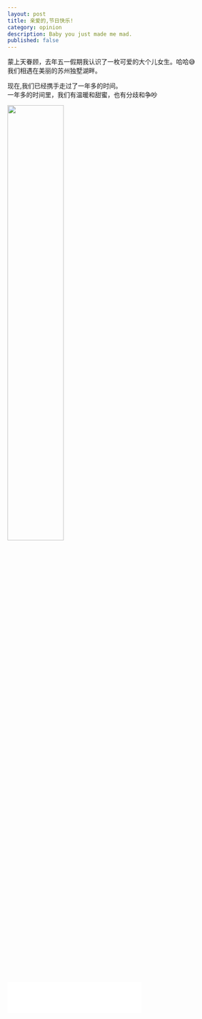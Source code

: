 ```yaml
---
layout: post
title: 亲爱的,节日快乐!
category: opinion
description: Baby you just made me mad.
published: false
---
```


蒙上天眷顾，去年五一假期我认识了一枚可爱的大个儿女生。哈哈😅<br/>
我们相遇在美丽的苏州独墅湖畔。<br/>

现在,我们已经携手走过了一年多的时间。<br/>
一年多的时间里，我们有温暖和甜蜜，也有分歧和争吵<br/>


<img src="/images/daisy.jpg" width="50%">

<embed src="/music/500miles.mp3" autostart="true" loop="true" width="300" height="70"> </embed>